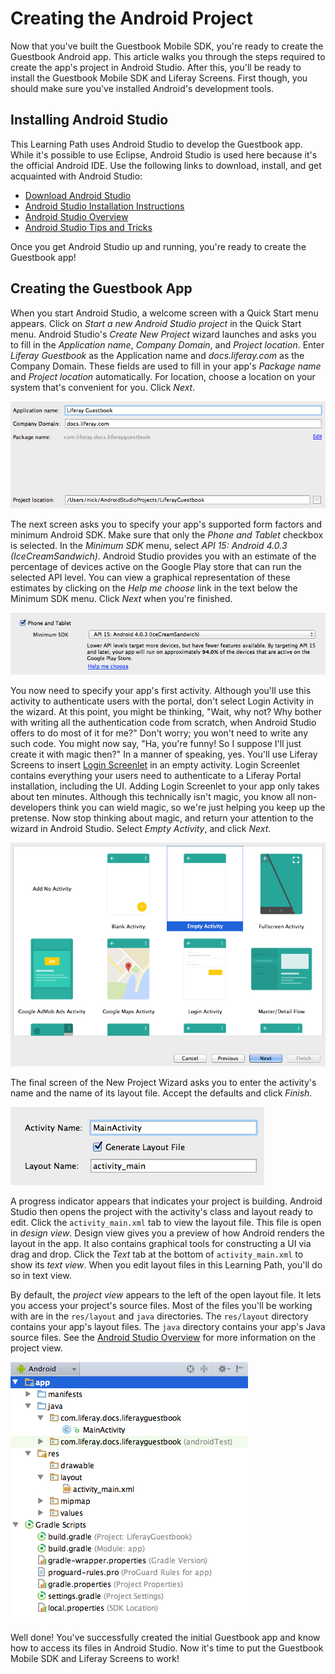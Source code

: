 # Creating the Android Project [](id=creating-the-android-project)

Now that you've built the Guestbook Mobile SDK, you're ready to create the 
Guestbook Android app. This article walks you through the steps required to 
create the app's project in Android Studio. After this, you'll be ready to 
install the Guestbook Mobile SDK and Liferay Screens. First though, you should 
make sure you've installed Android's development tools. 

## Installing Android Studio [](id=installing-android-studio)

This Learning Path uses Android Studio to develop the Guestbook app. While it's 
possible to use Eclipse, Android Studio is used here because it's the official 
Android IDE. Use the following links to download, install, and get acquainted 
with Android Studio: 

- [Download Android Studio](http://developer.android.com/sdk/index.html)
- [Android Studio Installation Instructions](https://developer.android.com/sdk/installing/index.html?pkg=studio)
- [Android Studio Overview](http://developer.android.com/tools/studio/index.html)
- [Android Studio Tips and Tricks](http://developer.android.com/sdk/installing/studio-tips.html)

Once you get Android Studio up and running, you're ready to create the Guestbook 
app! 

## Creating the Guestbook App [](id=creating-the-guestbook-app)

When you start Android Studio, a welcome screen with a Quick Start menu appears.
Click on *Start a new Android Studio project* in the Quick Start menu. Android
Studio's *Create New Project* wizard launches and asks you to fill in the
*Application name*, *Company Domain*, and *Project location*. Enter *Liferay
Guestbook* as the Application name and *docs.liferay.com* as the Company Domain.
These fields are used to fill in your app's *Package name* and
*Project location* automatically. For location, choose a location on your system
that's convenient for you. Click *Next*. 

![Figure 1: The first screen of Android Studio's Create New Project wizard asks you to enter your app's name and Company Domain.](../../images/android-studio-new-project-01.png)

The next screen asks you to specify your app's supported form factors and
minimum Android SDK. Make sure that only the *Phone and Tablet* checkbox is
selected. In the *Minimum SDK* menu, select *API 15: Android 4.0.3
(IceCreamSandwich)*. Android Studio provides you with an estimate of the
percentage of devices active on the Google Play store that can run the selected
API level. You can view a graphical representation of these estimates by 
clicking on the *Help me choose* link in the text below the Minimum SDK menu. 
Click *Next* when you're finished. 

![Figure 2: The second screen of Android Studio's Create New Project wizard lets you select your app's form factors and minimum Android API level.](../../images/android-studio-new-project-02.png)

You now need to specify your app's first activity. Although you'll use this 
activity to authenticate users with the portal, don't select Login Activity in 
the wizard. At this point, you might be thinking, "Wait, why not? Why bother 
with writing all the authentication code from scratch, when Android Studio 
offers to do most of it for me?" Don't worry; you won't need to write any such 
code. You might now say, "Ha, you're funny! So I suppose I'll just create it 
with magic then?" In a manner of speaking, yes. You'll use Liferay Screens to 
insert 
[Login Screenlet](/develop/reference/-/knowledge_base/6-2/loginscreenlet-for-android) 
in an empty activity. Login Screenlet contains everything your users need to 
authenticate to a Liferay Portal installation, including the UI. Adding Login 
Screenlet to your app only takes about ten minutes. Although this technically 
isn't magic, you know all non-developers think you can wield magic, so we're
just helping you keep up the pretense. Now stop thinking about magic, and return
your attention to the wizard in Android Studio. Select *Empty Activity*, and
click *Next*.

![Figure 3: The third screen of Android Studio's Create New Project wizard lets you specify an activity for your app.](../../images/android-studio-new-project-03.png)

The final screen of the New Project Wizard asks you to enter the activity's name 
and the name of its layout file. Accept the defaults and click *Finish*.

![Figure 4: The final screen of Android Studio's Create New Project wizard asks you to name your activity and its layout file.](../../images/android-studio-new-project-04.png)

A progress indicator appears that indicates your project is building. Android 
Studio then opens the project with the activity's class and layout ready to edit. 
Click the `activity_main.xml` tab to view the layout file. This file is open in 
*design view*. Design view gives you a preview of how Android renders the layout 
in the app. It also contains graphical tools for constructing a UI via drag and 
drop. Click the *Text* tab at the bottom of `activity_main.xml` to show its 
*text view*. When you edit layout files in this Learning Path, you'll do so in 
text view. 

By default, the *project view* appears to the left of the open layout file. It 
lets you access your project's source files. Most of the files you'll be working 
with are in the `res/layout` and `java` directories. The `res/layout` directory 
contains your app's layout files. The `java` directory contains your app's Java 
source files. See the
[Android Studio Overview](http://developer.android.com/tools/studio/index.html) 
for more information on the project view.

![Figure 5: Project view in Android Studio.](../../images/android-studio-project-view.png)

Well done! You've successfully created the initial Guestbook app and know how to 
access its files in Android Studio. Now it's time to put the Guestbook Mobile 
SDK and Liferay Screens to work! 
